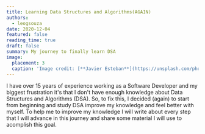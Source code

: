 ```yaml
---
title: Learning Data Structures and Algorithms(AGAIN)
authors: 
  - leogsouza
date: 2020-12-04
featured: false
reading_time: true
draft: false
summary: My journey to finally learn DSA
image:
  placement: 3
  caption: 'Image credit: [**Javier Esteban**](https://unsplash.com/photos/4rmvT-RhRUw)'
---
```


I have over 15 years of experience working as a Software Developer and my biggest frustration it's that I don't have enough knowledge about Data Structures and Algorithms (DSA). So, to fix this, I decided (again) to start from beginning and study DSA improve my knowledge and feel better with myself. To help me to improve my knowledge I will write about every step that I will advance in this journey and share some material I will use to acomplish this goal. 
